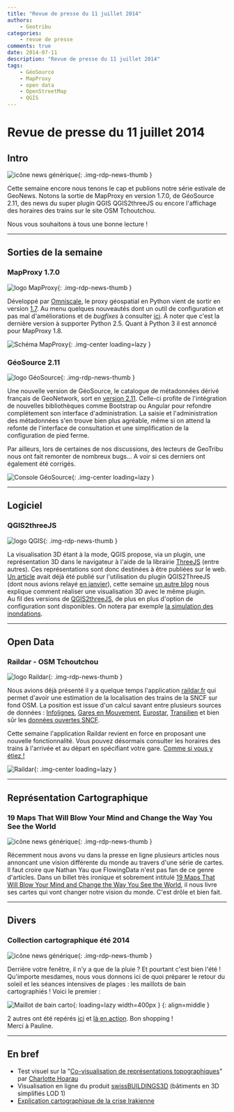 ```yaml
---
title: "Revue de presse du 11 juillet 2014"
authors:
    - Geotribu
categories:
    - revue de presse
comments: true
date: 2014-07-11
description: "Revue de presse du 11 juillet 2014"
tags:
    - GéoSource
    - MapProxy
    - open data
    - OpenStreetMap
    - QGIS
---
```


# Revue de presse du 11 juillet 2014

## Intro

![icône news générique](https://cdn.geotribu.fr/img/internal/icons-rdp-news/news.png "News"){: .img-rdp-news-thumb }

Cette semaine encore nous tenons le cap et publions notre série estivale de GeoNews. Notons la sortie de MapProxy en version 1.7.0, de GéoSource 2.11, des news du super plugin QGIS QGIS2threeJS ou encore l'affichage des horaires des trains sur le site OSM Tchoutchou.  

Nous vous souhaitons à tous une bonne lecture !

----

## Sorties de la semaine

### MapProxy 1.7.0

![logo MapProxy](https://cdn.geotribu.fr/img/logos-icones/logiciels_librairies/mapproxy.png "logo MapProxy"){: .img-rdp-news-thumb }

Développé par [Omniscale](http://omniscale.com/), le proxy géospatial en Python vient de sortir en version [1.7](http://mapproxy.org/www/blog/new-mapproxy-1.7.0-release/). Au menu quelques nouveautés dont un outil de configuration et pas mal d'améliorations et de *bugfixes* à consulter [ici](https://github.com/mapproxy/mapproxy/blob/1.7.0/CHANGES.txt). À noter que c'est la dernière version à supporter Python 2.5. Quant à Python 3 il est annoncé pour MapProxy 1.8.

![Schéma MapProxy](https://cdn.geotribu.fr/img/articles-blog-rdp/logiciels/MapProxy/mapproxy_schema.png "Schéma MapProxy"){: .img-center loading=lazy }

### GéoSource 2.11

![logo GéoSource](https://cdn.geotribu.fr/img/logos-icones/divers/inspire_super.png "logo GéoSource"){: .img-rdp-news-thumb }

Une nouvelle version de GéoSource, le catalogue de métadonnées dérivé français de GeoNetwork, sort en [version 2.11](http://www.geosource.fr/spip.php?article51). Celle-ci profite de l'intégration de nouvelles bibliothèques comme Bootstrap ou Angular pour refondre complétement son interface d'administration. La saisie et l'administration des métadonnées s'en trouve bien plus agréable, même si on attend la refonte de l'interface de consultation et une simplification de la configuration de pied ferme.

Par ailleurs, lors de certaines de nos discussions, des lecteurs de GeoTribu nous ont fait remonter de nombreux bugs... A voir si ces derniers ont également été corrigés.

![Console GéoSource](https://cdn.geotribu.fr/img/articles-blog-rdp/capture-ecran/geosource_2-11_dashboard.png "Console GéoSource"){: .img-center loading=lazy }

----

## Logiciel

### QGIS2threeJS

![logo QGIS](https://cdn.geotribu.fr/img/logos-icones/logiciels_librairies/qgis.png "logo QGIS"){: .img-rdp-news-thumb }

La visualisation 3D étant à la mode, QGIS propose, via un plugin, une représentation 3D dans le navigateur à l'aide de la librairie [ThreeJS](http://threejs.org/) (entre autres). Ces représentations sont donc destinées à être publiées sur le web. [Un article](http://www.portailsig.org/content/plugin-qgis-visualisez-facilement-toutes-vos-couches-en-3d-dans-un-navigateur-avec-qgis2thre) avait déjà été publié sur l'utilisation du plugin QGIS2ThreeJS (dont nous avions relayé [en janvier](/rdp/2014/rdp_2014-01-10/#qgis2threejs-de-la-3d-dans-qgis)), cette semaine [un autre blog](http://www.dgisenra.nl/findings/tutorial-3d-in-qgis/) nous explique comment réaliser une visualisation 3D avec le même plugin.  
Au fil des versions de [QGIS2threeJS](https://plugins.qgis.org/plugins/Qgis2threejs/#plugin-versions), de plus en plus d'option de configuration sont disponibles. On notera par exemple [la simulation des inondations](http://kartenmaler.blogspot.nl/2014/04/liquid-wealth.html).

----

## Open Data

### Raildar - OSM Tchoutchou

![logo Raildar](https://cdn.geotribu.fr/img/logos-icones/logiciels_librairies/raildar_osm_tchoutchou.png "logo Raildar"){: .img-rdp-news-thumb }

Nous avions déjà présenté il y a quelque temps l'application [raildar.fr](http://raildar.fr) qui permet d'avoir une estimation de la localisation des trains de la SNCF sur fond OSM. La position est issue d'un calcul savant entre plusieurs sources de données : [Infolignes](http://www.infolignes.com/), [Gares en Mouvement](http://www.gares-en-mouvement.com/fr/), [Eurostar](http://www.eurostar.com/fr-fr/travel-information), [Transilien](http://www.transilien.com/) et bien sûr les [données ouvertes SNCF](http://data.sncf.com/).

Cette semaine l'application Raildar revient en force en proposant une nouvelle fonctionnalité. Vous pouvez désormais consulter les horaires des trains à l'arrivée et au départ en spécifiant votre gare. [Comme si vous y étiez !](http://raildar.fr/me)

![Raildar](https://cdn.geotribu.fr/img/articles-blog-rdp/capture-ecran/OSM_Tchoutchou_Raildar.jpg "Raildar"){: .img-center loading=lazy }

----

## Représentation Cartographique

### 19 Maps That Will Blow Your Mind and Change the Way You See the World

![icône news générique](https://cdn.geotribu.fr/img/internal/icons-rdp-news/news.png "News Geotribu"){: .img-rdp-news-thumb }

Récemment nous avons vu dans la presse en ligne plusieurs articles nous annoncant une vision différente du monde au travers d'une série de cartes. Il faut croire que Nathan Yau que FlowingData n'est pas fan de ce genre d'articles. Dans un billet très ironique et sobrement intitulé [19 Maps That Will Blow Your Mind and Change the Way You See the World](http://flowingdata.com/2014/07/07/19-maps-that-will-blow-your-mind/), il nous livre ses cartes qui vont changer notre vision du monde. C'est drôle et bien fait.

----

## Divers

### Collection cartographique été 2014

![icône news générique](https://cdn.geotribu.fr/img/internal/icons-rdp-news/news.png "News Geotribu"){: .img-rdp-news-thumb }

Derrière votre fenêtre, il n'y a que de la pluie ? Et pourtant c'est bien l'été ! Qu'importe mesdames, nous vous donnons ici de quoi préparer le retour du soleil et les séances intensives de plages : les maillots de bain cartographiés ! Voici le premier :

![Maillot de bain carto](https://cdn.geotribu.fr/img/articles-blog-rdp/capture-ecran/maillot_de_bain_carto.jpg "Maillot de bain carto"){: loading=lazy width=400px }
{: align=middle }

2 autres ont été repérés [ici](http://www.pinterest.com/pin/228417012323118542/) et [là en action](http://www.pinterest.com/pin/301178293802421809/). Bon shopping !  
Merci à Pauline.

----

## En bref

- Test visuel sur la "[Co-visualisation de représentations topographiques](http://www.geopixi.fr/enquete_covisualisation/)" par [Charlotte Hoarau](http://recherche.ign.fr/labos/cogit/cv.php?prenom=Charlotte&nom=Hoarau)
- Visualisation en ligne du produit [swissBUILDINGS3D](http://s.geo.admin.ch/b020ad6e7) (bâtiments en 3D simplifiés LOD 1)
- [Explication cartographique de la crise Irakienne](http://www.ft.com/ig/sites/2014/isis-map/)

